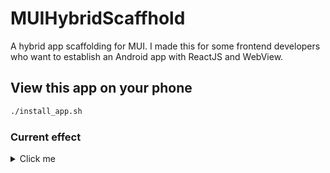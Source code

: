 # MUIHybridScaffhold

A hybrid app scaffolding for MUI.
I made this for some frontend developers who want to establish an Android app with ReactJS and WebView.

## View this app on your phone

```bash
./install_app.sh
```

### Current effect

<details>
  <summary>Click me</summary>

![](https://raw.githubusercontent.com/BruceWind/MUIHybridScaffhold/main/imgs/screenshot1.png)

</details>
